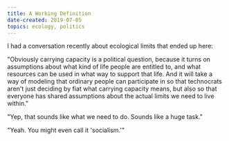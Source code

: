 ```yaml
---
title: A Working Definition
date-created: 2019-07-05
topics: ecology, politics
---
```

I had a conversation recently about ecological limits that ended up here:

"Obviously carrying capacity is a political question, because it turns on assumptions about what kind of life people are entitled to, and what resources can be used in what way to support that life. And it will take a way of modeling that ordinary people can participate in so that technocrats aren't just deciding by fiat what carrying capacity means, but also so that everyone has shared assumptions about the actual limits we need to live within."

"Yep, that sounds like what we need to do. Sounds like a huge task."

"Yeah. You might even call it 'socialism.'"

